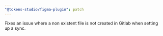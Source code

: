 ```yaml
---
"@tokens-studio/figma-plugin": patch
---
```


Fixes an issue where a non existent file is not created in Gitlab when setting up a sync.
